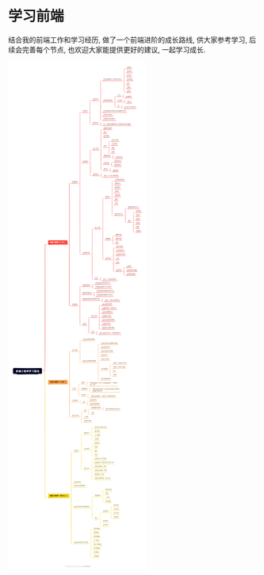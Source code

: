 # 学习前端
结合我的前端工作和学习经历, 做了一个前端进阶的成长路线, 供大家参考学习, 后续会完善每个节点, 也欢迎大家能提供更好的建议, 一起学习成长.

![img](./assets/前端工程师学习路线.png)
